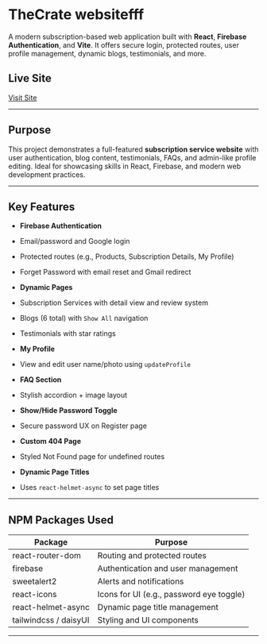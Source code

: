 # TheCrate websitefff

A modern subscription-based web application built with **React**, **Firebase Authentication**, and **Vite**. It offers secure login, protected routes, user profile management, dynamic blogs, testimonials, and more.

## Live Site

[Visit Site](https://subscription-box-website.vercel.app/)

---

## Purpose

This project demonstrates a full-featured **subscription service website** with user authentication, blog content, testimonials, FAQs, and admin-like profile editing. Ideal for showcasing skills in React, Firebase, and modern web development practices.

---

## Key Features

- **Firebase Authentication**

- Email/password and Google login
- Protected routes (e.g., Products, Subscription Details, My Profile)
- Forget Password with email reset and Gmail redirect

- **Dynamic Pages**

- Subscription Services with detail view and review system
- Blogs (6 total) with `Show All` navigation
- Testimonials with star ratings

- **My Profile**

- View and edit user name/photo using `updateProfile`

- **FAQ Section**

- Stylish accordion + image layout

- **Show/Hide Password Toggle**

- Secure password UX on Register page

- **Custom 404 Page**

- Styled Not Found page for undefined routes

- **Dynamic Page Titles**
- Uses `react-helmet-async` to set page titles

---

## NPM Packages Used

| Package               | Purpose                                  |
| --------------------- | ---------------------------------------- |
| react-router-dom      | Routing and protected routes             |
| firebase              | Authentication and user management       |
| sweetalert2           | Alerts and notifications                 |
| react-icons           | Icons for UI (e.g., password eye toggle) |
| react-helmet-async    | Dynamic page title management            |
| tailwindcss / daisyUI | Styling and UI components                |

---
